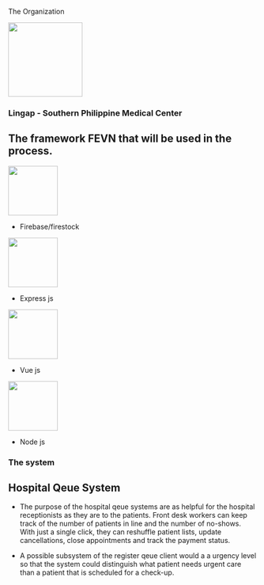 The Organization

<img src= https://user-images.githubusercontent.com/77378354/209249194-54b06eca-ac60-4e2f-9a8b-22c936aec3cb.png width="150px">

### **Lingap - Southern Philippine Medical Center**

## The framework FEVN that will be used in the process.
 
 <img src= https://user-images.githubusercontent.com/77378354/209252797-4ebbdf5d-0388-40a5-8dee-2ef44eb1a81c.png width="100px">

* Firebase/firestock

<img src= https://user-images.githubusercontent.com/77378354/209252995-679a25d5-5973-46db-ac8f-1f763e878ea0.png width="100px">

* Express js

<img src= https://user-images.githubusercontent.com/77378354/209253273-3e53d1eb-24a7-4fc6-a077-c00c4f97b499.png width="100px">

* Vue js

<img src= https://user-images.githubusercontent.com/77378354/209253591-7714a670-adee-4441-af20-fb10cdd0f796.png width="100px">

* Node js

### The system

## __Hospital Qeue System__

* The purpose of the hospital qeue systems are as helpful for the hospital receptionists as they are to the patients. Front desk workers can keep track of the number of patients in line and the number of no-shows. With just a single click, they can reshuffle patient lists, update cancellations, close appointments and track the payment status.


* A possible subsystem of the register qeue client would a a urgency level so that the system could distinguish what patient needs urgent care than a patient that is scheduled for a check-up.



